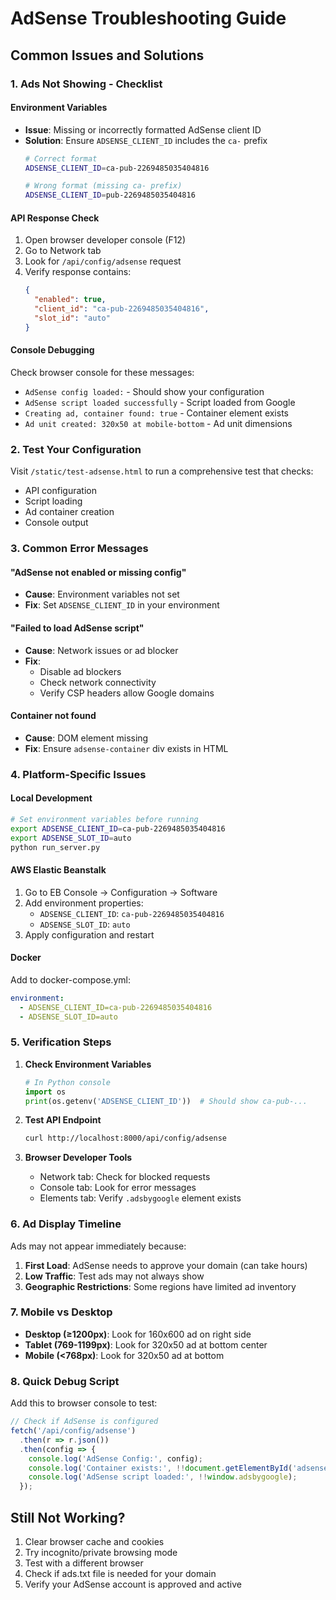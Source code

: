 # AdSense Troubleshooting Guide

## Common Issues and Solutions

### 1. Ads Not Showing - Checklist

#### Environment Variables
- **Issue**: Missing or incorrectly formatted AdSense client ID
- **Solution**: Ensure `ADSENSE_CLIENT_ID` includes the `ca-` prefix
  ```bash
  # Correct format
  ADSENSE_CLIENT_ID=ca-pub-2269485035404816
  
  # Wrong format (missing ca- prefix)
  ADSENSE_CLIENT_ID=pub-2269485035404816
  ```

#### API Response Check
1. Open browser developer console (F12)
2. Go to Network tab
3. Look for `/api/config/adsense` request
4. Verify response contains:
   ```json
   {
     "enabled": true,
     "client_id": "ca-pub-2269485035404816",
     "slot_id": "auto"
   }
   ```

#### Console Debugging
Check browser console for these messages:
- `AdSense config loaded:` - Should show your configuration
- `AdSense script loaded successfully` - Script loaded from Google
- `Creating ad, container found: true` - Container element exists
- `Ad unit created: 320x50 at mobile-bottom` - Ad unit dimensions

### 2. Test Your Configuration

Visit `/static/test-adsense.html` to run a comprehensive test that checks:
- API configuration
- Script loading
- Ad container creation
- Console output

### 3. Common Error Messages

#### "AdSense not enabled or missing config"
- **Cause**: Environment variables not set
- **Fix**: Set `ADSENSE_CLIENT_ID` in your environment

#### "Failed to load AdSense script"
- **Cause**: Network issues or ad blocker
- **Fix**: 
  - Disable ad blockers
  - Check network connectivity
  - Verify CSP headers allow Google domains

#### Container not found
- **Cause**: DOM element missing
- **Fix**: Ensure `adsense-container` div exists in HTML

### 4. Platform-Specific Issues

#### Local Development
```bash
# Set environment variables before running
export ADSENSE_CLIENT_ID=ca-pub-2269485035404816
export ADSENSE_SLOT_ID=auto
python run_server.py
```

#### AWS Elastic Beanstalk
1. Go to EB Console → Configuration → Software
2. Add environment properties:
   - `ADSENSE_CLIENT_ID`: `ca-pub-2269485035404816`
   - `ADSENSE_SLOT_ID`: `auto`
3. Apply configuration and restart

#### Docker
Add to docker-compose.yml:
```yaml
environment:
  - ADSENSE_CLIENT_ID=ca-pub-2269485035404816
  - ADSENSE_SLOT_ID=auto
```

### 5. Verification Steps

1. **Check Environment Variables**
   ```python
   # In Python console
   import os
   print(os.getenv('ADSENSE_CLIENT_ID'))  # Should show ca-pub-...
   ```

2. **Test API Endpoint**
   ```bash
   curl http://localhost:8000/api/config/adsense
   ```

3. **Browser Developer Tools**
   - Network tab: Check for blocked requests
   - Console tab: Look for error messages
   - Elements tab: Verify `.adsbygoogle` element exists

### 6. Ad Display Timeline

Ads may not appear immediately because:
1. **First Load**: AdSense needs to approve your domain (can take hours)
2. **Low Traffic**: Test ads may not always show
3. **Geographic Restrictions**: Some regions have limited ad inventory

### 7. Mobile vs Desktop

- **Desktop (≥1200px)**: Look for 160x600 ad on right side
- **Tablet (769-1199px)**: Look for 320x50 ad at bottom center
- **Mobile (<768px)**: Look for 320x50 ad at bottom

### 8. Quick Debug Script

Add this to browser console to test:
```javascript
// Check if AdSense is configured
fetch('/api/config/adsense')
  .then(r => r.json())
  .then(config => {
    console.log('AdSense Config:', config);
    console.log('Container exists:', !!document.getElementById('adsense-container'));
    console.log('AdSense script loaded:', !!window.adsbygoogle);
  });
```

## Still Not Working?

1. Clear browser cache and cookies
2. Try incognito/private browsing mode
3. Test with a different browser
4. Check if ads.txt file is needed for your domain
5. Verify your AdSense account is approved and active